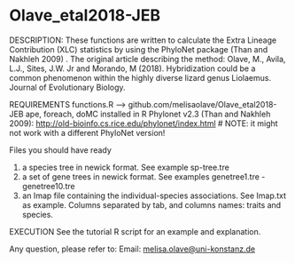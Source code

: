 # Olave_etal2018-JEB
DESCRIPTION:
These functions are written to calculate the Extra Lineage Contribution (XLC) statistics by using the PhyloNet package (Than and Nakhleh 2009) .
The original article describing the method:
Olave, M., Avila, L.J., Sites, J.W. Jr and Morando, M (2018). Hybridization could be a common phenomenon within the highly diverse lizard genus Liolaemus. Journal of Evolutionary Biology.

REQUIREMENTS
functions.R --> github.com/melisaolave/Olave_etal2018-JEB
ape, foreach, doMC installed in R
Phylonet v2.3 (Than and Nakhleh 2009): http://old-bioinfo.cs.rice.edu/phylonet/index.html # NOTE: it might not work with a different PhyloNet version!

Files you should have ready
1. a species tree in newick format. See example sp-tree.tre
2. a set of gene trees in newick format. See examples genetree1.tre - genetree10.tre
3. an Imap file containing the individual-species associations. See Imap.txt as example. Columns separated by tab, and columns names: traits and species.

EXECUTION
See the tutorial R script for an example and explanation.

Any question, please refer to:
Email: melisa.olave@uni-konstanz.de
